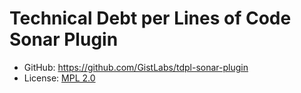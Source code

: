 Technical Debt per Lines of Code Sonar Plugin
==========
* GitHub: https://github.com/GistLabs/tdpl-sonar-plugin
* License: [MPL 2.0](http://mozilla.org/MPL/2.0/)

